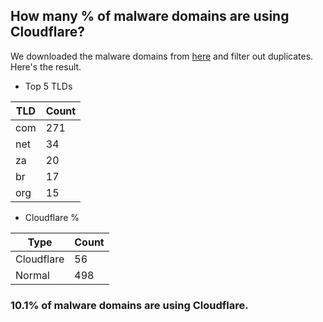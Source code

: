 ## How many % of malware domains are using Cloudflare?


We downloaded the malware domains from [here](https://urlhaus.abuse.ch) and filter out duplicates.
Here's the result.


[//]: # (start replacement)


- Top 5 TLDs

| TLD | Count |
| --- | --- |
| com | 271 |
| net | 34 |
| za | 20 |
| br | 17 |
| org | 15 |


- Cloudflare %

| Type | Count |
| --- | --- |
| Cloudflare | 56 |
| Normal | 498 |


### 10.1% of malware domains are using Cloudflare.